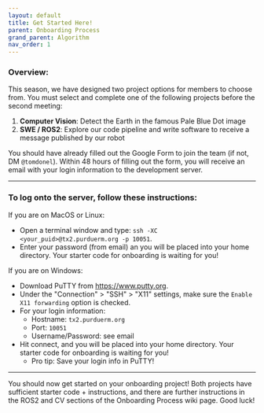 ```yaml
---
layout: default
title: Get Started Here!
parent: Onboarding Process
grand_parent: Algorithm
nav_order: 1
---
```


### Overview:
This season, we have designed two project options for members to choose from. You must select and complete one of the following projects before the second meeting:
1.  **Computer Vision**: Detect the Earth in the famous Pale Blue Dot image
2. **SWE / ROS2**: Explore our code pipeline and write software to receive a message published by our robot

You should have already filled out the Google Form to join the team (if not, DM `@tomdonel`). Within 48 hours of filling out the form, you will receive an email with your login information to the development server.

***

### **To log onto the server**, follow these instructions:
If you are on MacOS or Linux:
- Open a terminal window and type: `ssh -XC <your_puid>@tx2.purduerm.org -p 10051`. 
- Enter your password (from email) an you will be placed into your home directory. Your starter code for onboarding is waiting for you!

If you are on Windows:
- Download PuTTY from https://www.putty.org.
- Under the "Connection" > "SSH" > "X11" settings, make sure the `Enable X11 forwarding` option is checked.
- For your login information:
	- Hostname: `tx2.purduerm.org`
	- Port: `10051`
	- Username/Password: see email
- Hit connect, and you will be placed into your home directory. Your starter code for onboarding is waiting for you!
	- Pro tip: Save your login info in PuTTY!
	
***

You should now get started on your onboarding project! Both projects have sufficient starter code + instructions, and there are further instructions in the ROS2 and CV sections of the Onboarding Process wiki page. Good luck!



